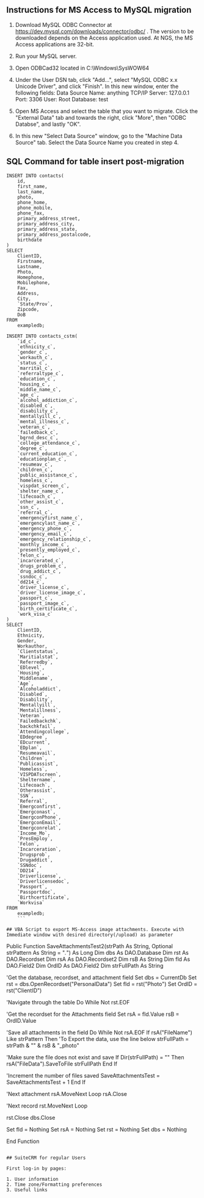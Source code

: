 ## Instructions for MS Access to MySQL migration

1. Download MySQL ODBC Connector at https://dev.mysql.com/downloads/connector/odbc/ . The version to be downloaded depends on the Access application used. At NGS, the MS Access applications are 32-bit.

2. Run your MySQL server.

3. Open ODBCad32 located in C:\Windows\SysWOW64

4. Under the User DSN tab, click "Add...", select "MySQL ODBC x.x Unicode Driver", and click "Finish". In this new window, enter the following fields:
	Data Source Name: anything
	TCP/IP Server: 127.0.0.1	Port: 3306
	User: Root
	Database: test

5. Open MS Access and select the table that you want to migrate. Click the "External Data" tab and towards the right, click "More", then "ODBC Databse", and lastly "OK".

6. In this new "Select Data Source" window, go to the "Machine Data Source" tab. Select the Data Source Name you created in step 4.

## SQL Command for table insert post-migration
```
INSERT INTO contacts(
    id,
    first_name,
    last_name,
    photo,
    phone_home,
    phone_mobile,
    phone_fax,
    primary_address_street,
    primary_address_city,
    primary_address_state,
    primary_address_postalcode,
    birthdate
)
SELECT
    ClientID,
    Firstname,
    Lastname,
    Photo,
    Homephone,
    Mobilephone,
    Fax,
    Address,
    City,
    `State/Prov`,
    Zipcode,
    DoB
FROM
    exampledb;

INSERT INTO contacts_cstm(
    `id_c`,
    `ethnicity_c`,
    `gender_c`,
    `workauth_c`,
    `status_c`,
    `marrital_c`,
    `referraltype_c`,
    `education_c`,
    `housing_c`,
    `middle_name_c`,
    `age_c`,
    `alcohol_addiction_c`,
    `disabled_c`,
    `disability_c`,
    `mentallyill_c`,
    `mental_illness_c`,
    `veteran_c`,
    `failedback_c`,
    `bgrnd_desc_c`,
    `college_attendance_c`,
    `degree_c`,
    `current_education_c`,
    `educationplan_c`,
    `resumeav_c`,
    `children_c`,
    `public_assistance_c`,
    `homeless_c`,
    `vispdat_screen_c`,
    `shelter_name_c`,
    `lifecoach_c`,
    `other_assist_c`,
    `ssn_c`,
    `referral_c`,
    `emergencyfirst_name_c`,
    `emergencylast_name_c`,
    `emergency_phone_c`,
    `emergency_email_c`,
    `emergency_relationship_c`,
    `monthly_income_c`,
    `presently_employed_c`,
    `felon_c`,
    `incarcerated_c`,
    `drugs_problem_c`,
    `drug_addict_c`,
    `ssndoc_c`,
    `dd214_c`,
    `driver_license_c`,
    `driver_license_image_c`,
    `passport_c`,
    `passport_image_c`,
    `birth_certificate_c`,
    `work_visa_c`
)
SELECT
    ClientID,
    Ethnicity,
    Gender,
    Workauthor,
    `Clientstatus`,
    `Maritialstat`,
    `Referredby`,
    `EDlevel`,
    `Housing`,
    `Middlename`,
    `Age`,
    `Alcoholaddict`,
    `Disabled`,
    `Disability`,
    `Mentallyill`,
    `Mentalillness`,
    `Veteran`,
    `Failedbackchk`,
    `backchkfail`,
    `Attendingcollege`,
    `EDdegree`,
    `EDcurrent`,
    `EDplan`,
    `Resumeavail`,
    `Children`,
    `Publicassist`,
    `Homeless`,
    `VISPDATscreen`,
    `Sheltername`,
    `Lifecoach`,
    `Otherassist`,
    `SSN`,
    `Referral`,
    `Emergconfirst`,
    `Emergconast`,
    `EmergconPhone`,
    `EmergconEmail`,
    `Emergconrelat`,
    `Income_Mo`,
    `PresEmploy`,
    `Felon`,
    `Incarceration`,
    `Drugsprob`,
    `Drugaddict`,
    `SSNdoc`,
    `DD214`,
    `Driverlicense`,
    `Driverlicensedoc`,
    `Passport`,
    `Passportdoc`,
    `Birthcertificate`,
    `Workvisa`
FROM
    exampledb;
    ```

## VBA Script to export MS-Access image attachments. Execute with Immediate window with desired directory(/upload) as parameter
```
Public Function SaveAttachmentsTest2(strPath As String, Optional strPattern As String = "*.*") As Long
Dim dbs As DAO.Database
Dim rst As DAO.Recordset
Dim rsA As DAO.Recordset2
Dim rsB As String
Dim fld As DAO.Field2
Dim OrdID As DAO.Field2
Dim strFullPath As String

'Get the database, recordset, and attachment field
Set dbs = CurrentDb
Set rst = dbs.OpenRecordset("PersonalData")
Set fld = rst("Photo")
Set OrdID = rst("ClientID")

'Navigate through the table
Do While Not rst.EOF

'Get the recordset for the Attachments field
Set rsA = fld.Value
rsB = OrdID.Value

'Save all attachments in the field
Do While Not rsA.EOF
If rsA("FileName") Like strPattern Then
'To Export the data, use the line below
strFullPath = strPath & "" & rsB & "_photo"

'Make sure the file does not exist and save
If Dir(strFullPath) = "" Then
rsA("FileData").SaveToFile strFullPath
End If

'Increment the number of files saved
SaveAttachmentsTest = SaveAttachmentsTest + 1
End If

'Next attachment
rsA.MoveNext
Loop
rsA.Close

'Next record
rst.MoveNext
Loop

rst.Close
dbs.Close

Set fld = Nothing
Set rsA = Nothing
Set rst = Nothing
Set dbs = Nothing


End Function


```

## SuiteCRM for regular Users

First log-in by pages: 

1. User information
2. Time zone/Formatting preferences
3. Useful links